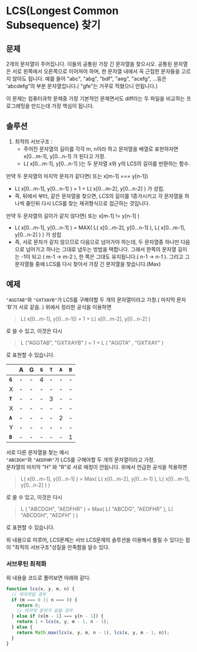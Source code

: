# LCS(Longest Common Subsequence) 찾기

## 문제

2개의 문자열이 주어집니다. 이둘의 공통된 가장 긴 문자열을 찾으시오.
공통된 문자열은 서로 왼쪽에서 오른쪽으로 이어져야 하며, 한 문자열 내에서 꼭 근접한 문자들을 고르지 않아도 됩니다.
예를 들어 "abc", "abg", "bdf", "aeg", "acefg", ...등은 'abcdefg"의 부분 문자열입니다.( "gfe"는 거꾸로 적혔으니 안됩니다.)

이 문제는 컴퓨터과학 문제중 가장 기본적인 문제면서도 diff라는 두 파일을 비교하는 프로그래밍을 만드는데 가장 핵심이 됩니다.

## 솔루션

1. 최적의 서브구조 :
   - 주어진 문자열의 길이를 각각 m, n이라 하고 문자열을 배열로 표현하자면 x[0...m-1], y[0...n-1] 가 된다고 가정.
   - L( x[0...m-1], y[0...n-1] )는 두 문자열 x와 y의 LCS의 길이를 반환하는 함수.

만약 두 문자열의 마지막 문자가 같다면( 또는 x[m-1] === y[n-1])

- L( x[0...m-1], y[0...n-1] ) = 1 + L( x[0...m-2], y[0...n-2] ) 가 성립.
- 즉, 뒤에서 부터, 같은 문자열을 찾으면, LCS의 길이를 1증가시키고 각 문자열을 하나씩 줄인뒤 다시 LCS를 찾는 재귀형식으로 접근하는 것입니다.

만약 두 문자열의 길이가 같지 않다면( 또는 x[m-1] != y[n-1] )

- L( x[0...m-1], y[0...n-1] ) = MAX( L( x[0...m-2], y[0...n-1] ), L( x[0...m-1], y[0...n-2] ) ) 가 성립
- 즉, 서로 문자가 같지 않으므로 다음으로 넘어가야 하는데, 두 문자열중 하나만 다음으로 넘어가고 하나는 그대로 냅두는 방법을 택합니다. 그래서 한쪽의 문자열 길이는 -1이 되고 ( m-1 -> m-2 ), 한 쪽은 그대도 유지됩니다.( n-1 -> n-1 ). 그리고 그 문자열들 중에 LCS를 다시 찾아서 가장 긴 문자열을 찾습니다.(Max)

## 예제

<code>"AGGTAB"</code>와 <code>"GXTXAYB"</code>가 LCS를 구해야할 두 개의 문자열이라고 가정.( 마지막 문자 'B'가 서로 같음. ) 위에서 정리한 공식을 이용하면

> L( x[0...m-1], y[0...n-1]) = 1 + L( x[0...m-2], y[0...n-2] )

로 쓸 수 있고, 이것은 다시

> L ("AGGTAB", "GXTXAYB" ) = 1 + L ( "AGGTA" , "GXTXAY" )

로 표현할 수 있습니다.

|                    | A   | G   | **<code>G</code>** | **<code>T</code>** | **<code>A</code>** | **<code>B</code>** |
| ------------------ | --- | --- | ------------------ | ------------------ | ------------------ | ------------------ |
| **<code>G</code>** | -   | -   | 4                  | -                  | -                  | -                  |
| X                  | -   | -   | -                  | -                  | -                  | -                  |
| **<code>T</code>** | -   | -   | -                  | 3                  | -                  | -                  |
| X                  | -   | -   | -                  | -                  | -                  | -                  |
| **<code>A</code>** | -   | -   | -                  | -                  | 2                  | -                  |
| Y                  | -   | -   | -                  | -                  | -                  | -                  |
| **<code>B</code>** | -   | -   | -                  | -                  | -                  | 1                  |

서로 다른 문자열을 찾는 예시  
<code>"ABCDGH"</code>와 <code>"AEDFHR"</code>가 LCS를 구해야할 두 개의 문자열이라고 가정.  
문자열의 마지막 "H" 와 "R"로 서로 매칭이 안됩니다. 위에서 언급한 공식을 적용하면

> L( x[0...m-1], y[0...n-1] ) = Max( L( x[0...m-2], y[0...n-1] ), L( x[0...m-1], y[0...n-2] ) )

로 쓸 수 있고, 이것은 다시

> L ( "ABCDGH", "AEDFHR" ) = Max( L( "ABCDG", "AEDFHR" ), L( "ABCDGH", "AEDFH" ) )

로 표현할 수 있습니다.

위 내용으로 미루어, LCS문제는 서브 LCS문제의 솔루션을 이용해서 풀릴 수 있다는 점이 "최적의 서브구조"성질을 만족함을 알수 있다.

### 서브루틴 최적화

위 내용을 코드로 풀어보면 아래와 같다.

```javascript
function lcs(x, y, m, n) {
  // 마지막일 경우
  if (m === 0 || n === 0) {
    return 0;
    // 마지막 문자가 같을 경우
  } else if (x[m - 1] === y[n - 1]) {
    return 1 + lcs(x, y, m - 1, n - 1);
  } else {
    return Math.max(lcs(x, y, m, n - 1), lcs(x, y, m - 1, n));
  }
}
```
